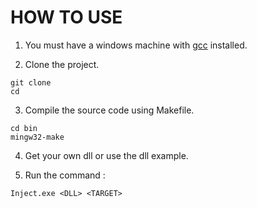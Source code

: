 # HOW TO USE

1. You must have a windows machine with [gcc](https://sourceforge.net/projects/mingw-w64/) installed.

2. Clone the project.
```
git clone
cd
```
3. Compile the source code using Makefile.
```
cd bin
mingw32-make
```
4. Get your own dll or use the dll example.

5. Run the command : 
```
Inject.exe <DLL> <TARGET>
```
